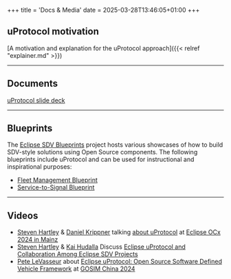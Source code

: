 +++
title = 'Docs & Media'
date = 2025-03-28T13:46:05+01:00
+++

## uProtocol motivation

[A motivation and explanation for the uProtocol approach]({{< relref "explainer.md" >}})

---

## Documents

[uProtocol slide deck](/uProto-what.pdf)

---

## Blueprints

The [Eclipse SDV Blueprints](https://sdv-blueprints.eclipse.dev) project hosts various showcases of how to build SDV-style solutions using Open Source components. The following blueprints include uProtocol and can be used for instructional and inspirational purposes:

- [Fleet Management Blueprint](https://github.com/eclipse-sdv-blueprints/fleet-management)
- [Service-to-Signal Blueprint](https://github.com/eclipse-sdv-blueprints/service-to-signal)

---

## Videos

- [Steven Hartley](https://github.com/stevenhartley) & [Daniel Krippner](https://github.com/AnotherDaniel) talking [about uProtocol](https://www.youtube.com/watch?v=IkpFvD-DRTc) at [Eclipse OCx 2024 in Mainz](https://www.ocxconf.org/event/778b82cc-6834-48a4-a58e-f883c5a7b8c9/home)
- [Steven Hartley](https://github.com/stevenhartley) & [Kai Hudalla](https://github.com/sophokles73) Discuss [Eclipse uProtocol and Collaboration Among Eclipse SDV Projects](https://www.youtube.com/watch?v=COPltDMCrrw)
- [Pete LeVasseur](https://github.com/PLeVasseur) about [Eclipse uProtocol: Open Source Software Defined Vehicle Framework](https://www.youtube.com/watch?v=YWcsv_9kNDU) at [GOSIM China 2024](https://china2024.gosim.org)

&nbsp;
